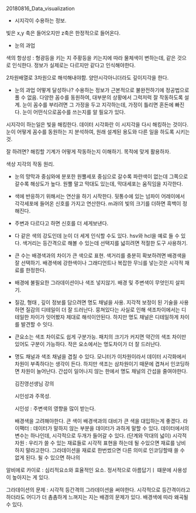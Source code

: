 20180816_Data_visualization



- 시지각이 수용하는 정보. 

빛은 x,y 축은 들어오지만 z축은 한정적으로 들어온다. 

- 눈의 과업

색의 항상성 : 형광등을 키는 지 주황등을 키는지에 따라 물체색이 변하는데, 같은 것으로 인식한다.  정보가 실제로는 다르지만 같다고 인식해야한다.  

2차원배열로 3차원으로 해석해내야함. 양안시각아니더라도 깊이지각을 한다. 

- 눈의 과업 어떻게 달성하나? 수용하는 정보가 근본적으로 불완전하기에 정공법으로 풀 수 없음. 다양한 꼼수를 동원하여, 대부분의 상황에서 그럭저럭 잘 작동하도록 설계. 눈이 꼼수를 부리려면 그 가정을 두고 지각하는데, 가정이 틀리면 혼돈에 빠진다. 눈이 어떤식으로꼼수를 쓰는지를 알 필요가 있다. 

시지각이 하는일은 빛을 해킹한다. 데이터 시각화란 이 시지각을 다시 해킹하는 것이다. 눈이 어떻게 꼼수를 동원하는 지 분석하여, 원래 설계된 용도와 다른 일을 하도록 시키는 것. 

잘 하려면? 해킹할 기계가 어떻게 작동하는지 이해하기. 목적에 맞게 활용하자. 

색상 지각의 작동 원리. 

- 눈의 망막과 중심와에 분포한 원뿔세포 중심으로 갈수록 파란색이 없는데 그쪽으로 갈수록 해상도가 높다. 원뿔 말고 막대도 있는데, 막대세포는 움직임을 지각한다. 

- 색에 반응하기 위해서는 연산을 하기 시작한다. 뒷통수에 있는 넘파이 어레이에서 각각세포에 들어온 신호를 가지고 연산한다. m과l의 빛의 크기를 더하면 흑백이 정해진다. 

- 주변과 다르다고 하면 신호를 더 세게보낸다. 

- 다 같은 색의 강도인데 눈이 더 세게 인식할 수도 있다. hsv와 hcl을 예로 들 수 있다. 색거리는 등간격으로 해볼 수 있는데 선택지를 넓히려면 적절한 도구 사용하기. 

- 큰 수는 배경색과의 차이가 큰 색으로 표현. 색거리를 충분히 확보하려면 배경색을 잘 선택하기. 배경색에 강한색이나 그래디언트나 복잡한 무늬를 넣는것은 시각적 재료를 한정한다. 

- 배경에 불필요한 그라데이션이나 색조 넣지않기. 배경 및 주변색이 무엇인지 살피기. 

- 질감, 형태 , 깊이 정보를 담으려면 명도 채널을 사용. 지각적 보정이 된 기술을 사용하면 질감의 디테일이 더 잘 드러난다. 뭉쳐있다는 사실로 인해 색조차이에서는 디테일한 차이가 잇어봤자 제대로 해석이안된다. 하지만 명도 채널은 디테일하게 차이를 발견할 수 잇다. 

- 큰요소는 색조 차이로도 쉽게 구분가능. 패치의 크기가 커지면 약간의 색조 차이만 있어도 구분이 가능하다. 작은 요소에서는 명도차이가 더 잘 드러난다. 

- 명도 채널과 색조 채널을 겹칠 수 있다. 모니터가 이차원이라서 데이터 시각화에서 차원이 부족하다는 생각이 든다. 하지만 색조는 삼차원이기 때문에 겹쳐서 인코딩하면 차원이 늘어난다. 간섭이 일어나지 않는 한에서 명도 채널의 간섭을 줄여야한다. 

  김진영선생님 강의

  시인성과 주목성. 

  시인성 : 주변색의 영향을 많이 받는다. 

  배경색을 고려해야한다. 
  큰 색이 배경색과의 대비가 큰 색을 대입하는게 좋겠다. 
  라이팩터 : 데이터가 말하지 않는 부분을 데이터가 과하게 말할 수 있다. 
  데이터에서의 변수는 하나인데, 시각적으로 두개가 들어갈 수 있다. (단계와 막대의 넓이)
  시각적 자원 : 우리가 쓸 수 있는 재료들로 시각적 표현을 하는데 될 수있으면 재료를 낭비하지
  말라고한다. 그라데이션을 재료로 한번썼으면 다른 의미로 인코딩할때 쓸 수 없게 된다. 될 수 있으면 
  하나의 

알비에로 카이로 : 심리적요소와 효율적인 요소. 정서적으로 아름답기ㅣ 떄문에 사용성이 높아지는 게 있다. 

그라데이션의 문제 : 시각적 등간격의 그라데이션을 써야한다. 시각적으로 등간격이라고 하더라도 어디가 더 촘촘하게 느껴지는 지는 배경의 문제가 있다. 배경색에 따라 왜곡될 수 있다.